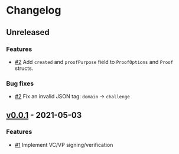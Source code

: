 # Changelog

## Unreleased

### Features

- [\#2](https://github.com/medibloc/vc-sdk/pull/2) Add `created` and `proofPurpose` field to `ProofOptions` and `Proof` structs.

### Bug fixes

- [\#2](https://github.com/medibloc/vc-sdk/pull/2) Fix an invalid JSON tag: `domain` -> `challenge`


## [v0.0.1](https://github.com/medibloc/vc-sdk/releases/tag/v0.0.1) - 2021-05-03

### Features

- [\#1](https://github.com/medibloc/vc-sdk/pull/1) Implement VC/VP signing/verification

